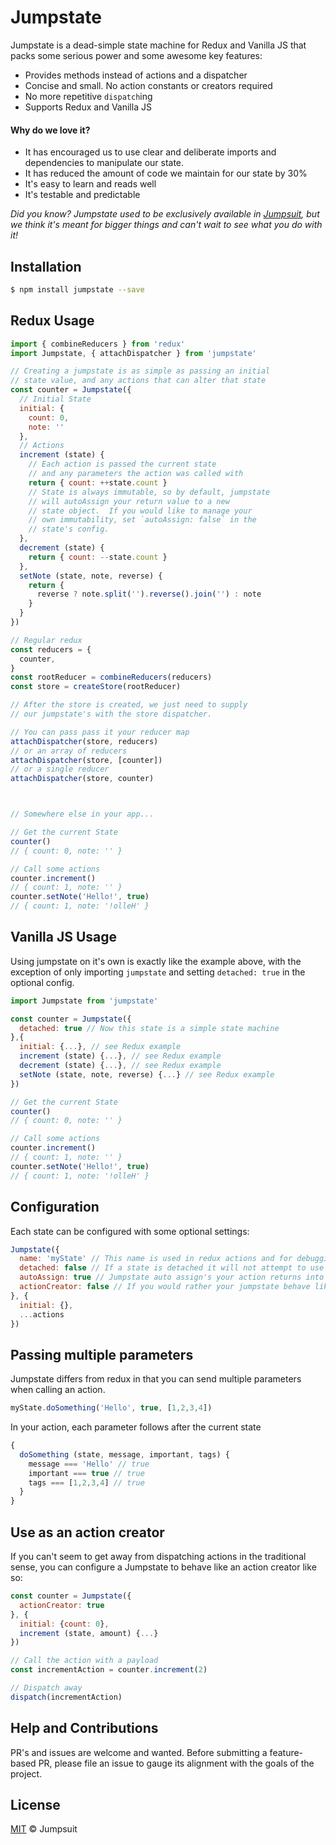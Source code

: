 # Jumpstate

Jumpstate is a dead-simple state machine for Redux and Vanilla JS that packs some serious power and some awesome key features:

- Provides methods instead of actions and a dispatcher
- Concise and small. No action constants or creators required
- No more repetitive `dispatch`ing
- Supports Redux and Vanilla JS

#### Why do we love it?
- It has encouraged us to use clear and deliberate imports and dependencies to manipulate our state.
- It has reduced the amount of code we maintain for our state by 30%
- It's easy to learn and reads well
- It's testable and predictable

*Did you know? Jumpstate used to be exclusively available in [Jumpsuit](https://github.com/jumpsuit/jumpsuit), but we think it's meant for bigger things and can't wait to see what you do with it!*

## Installation

```bash
$ npm install jumpstate --save
```

## Redux Usage

```javascript
import { combineReducers } from 'redux'
import Jumpstate, { attachDispatcher } from 'jumpstate'

// Creating a jumpstate is as simple as passing an initial
// state value, and any actions that can alter that state
const counter = Jumpstate({
  // Initial State
  initial: {
    count: 0,
    note: ''
  },
  // Actions
  increment (state) {
    // Each action is passed the current state
    // and any parameters the action was called with
    return { count: ++state.count }
    // State is always immutable, so by default, jumpstate
    // will autoAssign your return value to a new
    // state object.  If you would like to manage your
    // own immutability, set `autoAssign: false` in the
    // state's config.
  },
  decrement (state) {
    return { count: --state.count }
  },
  setNote (state, note, reverse) {
    return {
      reverse ? note.split('').reverse().join('') : note
    }
  }
})

// Regular redux
const reducers = {
  counter,
}
const rootReducer = combineReducers(reducers)
const store = createStore(rootReducer)

// After the store is created, we just need to supply
// our jumpstate's with the store dispatcher.

// You can pass pass it your reducer map
attachDispatcher(store, reducers)
// or an array of reducers
attachDispatcher(store, [counter])
// or a single reducer
attachDispatcher(store, counter)



// Somewhere else in your app...

// Get the current State
counter()
// { count: 0, note: '' }

// Call some actions
counter.increment()
// { count: 1, note: '' }
counter.setNote('Hello!', true)
// { count: 1, note: '!olleH' }
```

## Vanilla JS Usage

Using jumpstate on it's own is exactly like the example above, with the exception of only importing `jumpstate` and setting `detached: true` in the optional config.

```javascript
import Jumpstate from 'jumpstate'

const counter = Jumpstate({
  detached: true // Now this state is a simple state machine
},{
  initial: {...}, // see Redux example
  increment (state) {...}, // see Redux example
  decrement (state) {...}, // see Redux example
  setNote (state, note, reverse) {...} // see Redux example
})

// Get the current State
counter()
// { count: 0, note: '' }

// Call some actions
counter.increment()
// { count: 1, note: '' }
counter.setNote('Hello!', true)
// { count: 1, note: '!olleH' }
```

## Configuration
Each state can be configured with some optional settings:
```javascript
Jumpstate({
  name: 'myState' // This name is used in redux actions and for debugging. Defaults to a random unique short_id if not specified
  detached: false // If a state is detached it will not attempt to use redux. Defaults to `false`
  autoAssign: true // Jumpstate auto assign's your action returns into a new state instance to maintain state immutability. eg. `Object.assign({}, state, newState)`  If you would like to manage your own immutability, set this to false.
  actionCreator: false // If you would rather your jumpstate behave like an action creator, set this option to `true`, call an action with a payload, and you will receive a dispatchable action.
}, {
  initial: {},
  ...actions
})
```

## Passing multiple parameters
Jumpstate differs from redux in that you can send multiple parameters when calling an action.

```javascript
myState.doSomething('Hello', true, [1,2,3,4])
```

In your action, each parameter follows after the current state

```javascript
{
  doSomething (state, message, important, tags) {
    message === 'Hello' // true
    important === true // true
    tags === [1,2,3,4] // true
  }
}
```

## Use as an action creator
If you can't seem to get away from dispatching actions in the traditional sense, you can configure a Jumpstate to behave like an action creator like so:

```javascript
const counter = Jumpstate({
  actionCreator: true
}, {
  initial: {count: 0},
  increment (state, amount) {...}
})

// Call the action with a payload
const incrementAction = counter.increment(2)

// Dispatch away
dispatch(incrementAction)
```

## Help and Contributions
PR's and issues are welcome and wanted. Before submitting a feature-based PR, please file an issue to gauge its alignment with the goals of the project.

## License

[MIT](LICENSE) © Jumpsuit
